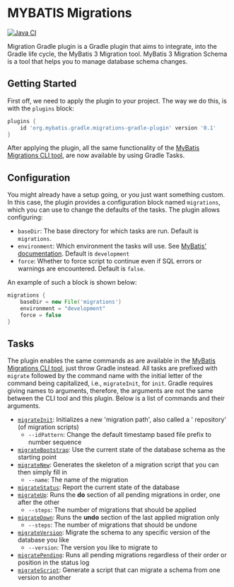# MYBATIS Migrations

[![Java CI](https://github.com/boginw/migrations-gradle-plugin/actions/workflows/java.yml/badge.svg)](https://github.com/boginw/migrations-gradle-plugin/actions/workflows/java.yml)

Migration Gradle plugin is a Gradle plugin that aims to integrate, into the Gradle life cycle, the MyBatis 3 Migration
tool. MyBatis 3 Migration Schema is a tool that helps you to manage database schema changes.

## Getting Started

First off, we need to apply the plugin to your project. The way we do this, is with the `plugins` block:

```groovy
plugins {
    id 'org.mybatis.gradle.migrations-gradle-plugin' version '0.1'
}
```

After applying the plugin, all the same functionality of
the [MyBatis Migrations CLI tool](http://mybatis.org/migrations/index.html), are now available by using Gradle Tasks.

## Configuration

You might already have a setup going, or you just want something custom. In this case, the plugin provides a
configuration block named `migrations`, which you can use to change the defaults of the tasks. The plugin allows
configuring:

* `baseDir`: The base directory for which tasks are run. Default is `migrations`.
* `environment`: Which environment the tasks will use.
  See [MyBatis' documentation](http://mybatis.org/migrations/migrate.html). Default is `development`
* `force`: Whether to force script to continue even if SQL errors or warnings are encountered. Default is `false`.

An example of such a block is shown below:

```groovy
migrations {
    baseDir = new File('migrations')
    environment = "development"
    force = false
}
```

## Tasks

The plugin enables the same commands as are available in
the [MyBatis Migrations CLI tool](http://mybatis.org/migrations/migrate.html), just throw Gradle instead. All tasks are
prefixed with `migrate` followed by the command name with the initial letter of the command being capitalized, i.e.,
`migrateInit`, for `init`. Gradle requires giving names to arguments, therefore, the arguments are not the same between
the CLI tool and this plugin. Below is a list of commands and their arguments.

* [`migrateInit`](http://mybatis.org/migrations/init.html): Initializes a new 'migration path', also called a '
  repository' (of migration scripts)
    * `--idPattern`: Change the default timestamp based file prefix to number sequence
* [`migrateBootstrap`](http://mybatis.org/migrations/bootstrap.html): Use the current state of the database schema as
  the starting point
* [`migrateNew`](http://mybatis.org/migrations/new.html): Generates the skeleton of a migration script that you can then
  simply fill in
    * `--name`: The name of the migration
* [`migrateStatus`](http://mybatis.org/migrations/status.html): Report the current state of the database
* [`migrateUp`](http://mybatis.org/migrations/updown.html): Runs the **do** section of all pending migrations in order,
  one after the other
    * `--steps`: The number of migrations that should be applied
* [`migrateDown`](http://mybatis.org/migrations/updown.html): Runs the **undo** section of the last applied migration
  only
    * `--steps`: The number of migrations that should be undone
* [`migrateVersion`](http://mybatis.org/migrations/version.html): Migrate the schema to any specific version of the
  database you like
    * `--version`: The version you like to migrate to
* [`migratePending`](http://mybatis.org/migrations/pending.html): Runs all pending migrations regardless of their order
  or position in the status log
* [`migrateScript`](http://mybatis.org/migrations/script.html): Generate a script that can migrate a schema from one
  version to another
